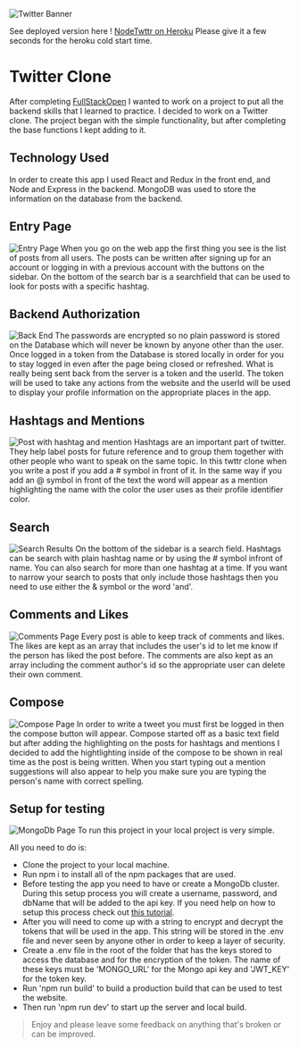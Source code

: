 ![Twitter Banner](./readme-images/twitter.jpg)

See deployed version here ! [NodeTwttr on Heroku](https://nodetwttr.herokuapp.com) Please give it a few seconds for the heroku cold start time.

# Twitter Clone
After completing [FullStackOpen](https://fullstackopen.com/en/) I wanted to work on a project to put all the backend skills that I learned to practice. I decided to work on a Twitter clone. The project began with the simple functionality, but after completing the base functions I kept adding to it.

## Technology Used
In order to create this app I used React and Redux in the front end, and Node and Express in the backend. MongoDB was used to store the information on the database from the backend.


## Entry Page
![Entry Page](./readme-images/main-page.png)
When you go on the web app the first thing you see is the list of posts from all users. The posts can be written after signing up for an account or logging in with a previous account with the buttons on the sidebar. On the bottom of the search bar is a searchfield that can be used to look for posts with a specific hashtag.


## Backend Authorization
![Back End](./readme-images/back-end.png)
The passwords are encrypted so no plain password is stored on the Database which will never be known by anyone other than the user. Once logged in a token from the Database is stored locally in order for you to stay logged in even after the page being closed or refreshed. What is really being sent back from the server is a token and the userId. The token will be used to take any actions from the website and the userId will be used to display your profile information on the appropriate places in the app.


## Hashtags and Mentions
![Post with hashtag and mention](./readme-images/hashmention.png)
Hashtags are an important part of twitter. They help label posts for future reference and to group them together with other people who want to speak on the same topic. In this twttr clone when you write a post if you add a # symbol in front of it. In the same way if you add an @ symbol in front of the text the word will appear as a mention highlighting the name with the color the user uses as their profile identifier color.


## Search
![Search Results](./readme-images/search.png)
On the bottom of the sidebar is a search field. Hashtags can be search with plain hashtag name or by using the # symbol infront of name. You can also search for more than one hashtag at a time. If you want to narrow your search to posts that only include those hashtags then you need to use either the & symbol or the word 'and'.


## Comments and Likes
![Comments Page](./readme-images/comments.png)
Every post is able to keep track of comments and likes. The likes are kept as an array that includes the user's id to let me know if the person has liked the post before. The comments are also kept as an array including the comment author's id so the appropriate user can delete their own comment.


## Compose
![Compose Page](./readme-images/compose.gif)
In order to write a tweet you must first be logged in then the compose button will appear. Compose started off as a basic text field but after adding the highlighting on the posts for hashtags and mentions I decided to add the hightlighting inside of the compose to be shown in real time as the post is being written. When you start typing out a mention suggestions will also appear to help you make sure you are typing the person's name with correct spelling.


## Setup for testing
![MongoDb Page](./readme-images/mongo.png)
To run this project in your local project is very simple.

All you need to do is:
- Clone the project to your local machine.
- Run npm i to install all of the npm packages that are used.
- Before testing the app you need to have or create a MongoDb cluster. During this setup process you will create a username, password, and dbName that will be added to the api key. If you need help on how to setup this process check out [this tutorial](https://docs.atlas.mongodb.com/connect-to-cluster/).
- After you will need to come up with a string to encrypt and decrypt the tokens that will be used in the app. This string will be stored in the .env file and never seen by anyone other in order to keep a layer of security.
- Create a .env file in the root of the folder that has the keys stored to access the database and for the encryption of the token. The name of these keys must be 'MONGO_URL' for the Mongo api key and 'JWT_KEY' for the token key.
- Run 'npm run build' to build a production build that can be used to test the website.
- Then run 'npm run dev' to start up the server and local build.

> Enjoy and please leave some feedback on anything that's broken or can be improved.

